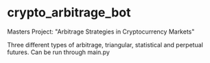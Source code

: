 # crypto_arbitrage_bot

Masters Project: "Arbitrage Strategies in Cryptocurrency Markets"

Three different types of arbitrage, triangular, statistical and perpetual futures. Can be run through main.py
